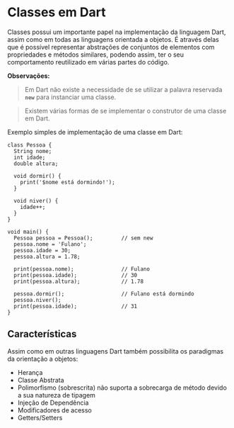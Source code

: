 # Classes em Dart

Classes possui um importante papel na implementação da linguagem Dart, assim como em todas as linguagens orientada a objetos. É através delas que é possível 
representar abstrações de conjuntos de elementos com propriedades e métodos similares, podendo assim, ter o seu comportamento reutilizado em várias partes do 
código. 

**Observações:** 

> Em Dart não existe a necessidade de se utilizar a palavra reservada **`new`** para instanciar uma classe.

> Existem várias formas de se implementar o construtor de uma classe em Dart.

Exemplo simples de implementação de uma classe em Dart:

    class Pessoa {
      String nome;
      int idade;
      double altura;

      void dormir() {
        print('$nome está dormindo!');
      }

      void niver() {
        idade++;
      }
    }
    
    void main() {
      Pessoa pessoa = Pessoa();         // sem new
      pessoa.nome = 'Fulano';
      pessoa.idade = 30;
      pessoa.altura = 1.78;

      print(pessoa.nome);               // Fulano
      print(pessoa.idade);              // 30
      print(pessoa.altura);             // 1.78
  
      pessoa.dormir();                  // Fulano está dormindo
      pessoa.niver();
      print(pessoa.idade);              // 31
    }

## Características

Assim como em outras linguagens Dart também possibilita os paradigmas da orientação a objetos:

- Herança
- Classe Abstrata
- Polimorfismo (sobrescrita) não suporta a sobrecarga de método devido a sua natureza de tipagem
- Injeção de Dependência
- Modificadores de acesso
- Getters/Setters
